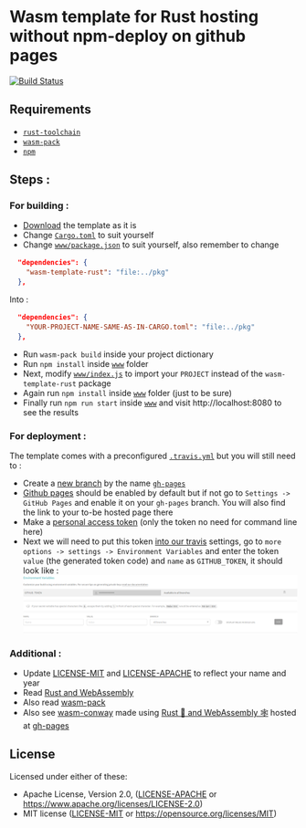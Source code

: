 # Wasm template for Rust hosting without npm-deploy on github pages

[![Build Status](https://travis-ci.com/sn99/wasm-template-rust.svg?branch=master)](https://travis-ci.com/sn99/wasm-template-rust)

## Requirements
- [`rust-toolchain`](https://www.rust-lang.org/tools/install)
- [`wasm-pack`](https://rustwasm.github.io/wasm-pack/installer/)
- [`npm`](https://www.npmjs.com/get-npm)


## Steps : 
### For building :
- [Download](https://codeload.github.com/sn99/wasm-template-rust/zip/master) the template as it is
- Change [`Cargo.toml`](https://github.com/sn99/wasm-template-rust/blob/master/Cargo.toml) to suit yourself
- Change [`www/package.json`](https://github.com/sn99/wasm-template-rust/blob/master/www/package.json) to suit yourself, also remember to change 
```json 
  "dependencies": {
    "wasm-template-rust": "file:../pkg"
  },
```
Into : 
```json 
  "dependencies": {
    "YOUR-PROJECT-NAME-SAME-AS-IN-CARGO.toml": "file:../pkg"
  },
``` 
- Run `wasm-pack build` inside your project dictionary
- Run `npm install` inside [`www`](https://github.com/sn99/wasm-template-rust/tree/master/www) folder
- Next, modify [`www/index.js`](https://github.com/sn99/wasm-template-rust/blob/master/www/index.js) to import your `PROJECT` instead of the `wasm-template-rust` package
- Again run `npm install` inside [`www`](https://github.com/sn99/wasm-template-rust/tree/master/www) folder (just to be sure)
- Finally run `npm run start` inside [`www`](https://github.com/sn99/wasm-template-rust/tree/master/www) and visit http://localhost:8080 to see the results

### For deployment :
The template comes with a preconfigured [`.travis.yml`](https://github.com/sn99/wasm-template-rust/blob/master/.travis.yml) but you will still need to :
- Create a [new branch](https://help.github.com/en/github/collaborating-with-issues-and-pull-requests/creating-and-deleting-branches-within-your-repository) by the name [`gh-pages`](https://github.com/sn99/wasm-template-rust/tree/gh-pages)
- [Github pages](https://pages.github.com/) should be enabled by default but if not go to `Settings -> GitHub Pages` and enable it on your `gh-pages` branch. You will also find the link to your to-be hosted page there
- Make a [personal access token](https://help.github.com/en/github/authenticating-to-github/creating-a-personal-access-token-for-the-command-line) (only the token no need for command line here)
- Next we will need to put this token [into our travis](https://docs.travis-ci.com/user/deployment/pages/) settings, go to `more options -> settings -> Environment Variables` and enter the token `value` (the generated token code) and `name` as `GITHUB_TOKEN`, it should look like :
![token](readme_resources/travis_token.png)

### Additional : 
- Update [LICENSE-MIT](https://github.com/sn99/wasm-template-rust/blob/master/LICENSE-MIT) and [LICENSE-APACHE](https://github.com/sn99/wasm-template-rust/blob/master/LICENSE-APACHE) to reflect your name and year
- Read [Rust and WebAssembly](https://rustwasm.github.io/docs/book/introduction.html) 
- Also read [wasm-pack](https://rustwasm.github.io/docs/wasm-pack/tutorials/hybrid-applications-with-webpack/index.html)
- Also see [wasm-conway](https://github.com/sn99/wasm-conway) made using [Rust 🦀 and WebAssembly 🕸](https://rustwasm.github.io/docs/book/) hosted at [gh-pages](https://sn99.github.io/wasm-conway/)

## License

Licensed under either of these:

 * Apache License, Version 2.0, ([LICENSE-APACHE](LICENSE-APACHE) or
   https://www.apache.org/licenses/LICENSE-2.0)
 * MIT license ([LICENSE-MIT](LICENSE-MIT) or
   https://opensource.org/licenses/MIT)
